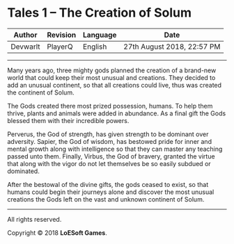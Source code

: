 # Tales 1 – The Creation of Solum

<div style="text-align: center">

| **Author** | **Revision** | **Language** | **Date** |
|------------|--------------|--------------|----------|
| Devwarlt | PlayerQ | English | 27th August 2018, 22:57 PM |

</div>

---

<p style="text-align: justify">

Many years ago, three mighty gods planned the creation of a brand-new world that could keep their most unusual and creations. They decided to add an unusual continent, so that all creations could live, thus was created the continent of Solum.

The Gods created there most prized possession, humans. To help them thrive, plants and animals were added in abundance. As a final gift the Gods blessed them with their incredible powers.

Perverus, the God of strength, has given strength to be dominant over adversity. Sapier, the God of wisdom, has bestowed pride for inner and mental growth along with intelligence so that they can master any teaching passed unto them. Finally, Virbus, the God of bravery, granted the virtue that along with the vigor do not let themselves be so easily subdued or dominated.

After the bestowal of the divine gifts, the gods ceased to exist, so that humans could begin their journeys alone and discover the most unusual creations the Gods left on the vast and unknown continent of Solum.

<p>

---

All rights reserved.

Copyright © 2018 **LoESoft Games**.
